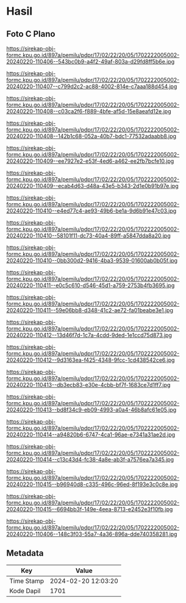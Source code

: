 # Hasil

## Foto C Plano

https://sirekap-obj-formc.kpu.go.id/897a/pemilu/pdpr/17/02/22/20/05/1702222005002-20240220-110406--543bc0b9-a4f2-49af-803a-d29fd8ff5b6e.jpg

https://sirekap-obj-formc.kpu.go.id/897a/pemilu/pdpr/17/02/22/20/05/1702222005002-20240220-110407--c799d2c2-ac88-4002-814e-c7aaa188d454.jpg

https://sirekap-obj-formc.kpu.go.id/897a/pemilu/pdpr/17/02/22/20/05/1702222005002-20240220-110408--c03ca2f6-f889-4bfe-af5d-15e8aeafd12e.jpg

https://sirekap-obj-formc.kpu.go.id/897a/pemilu/pdpr/17/02/22/20/05/1702222005002-20240220-110408--142b1c68-052a-40b7-bdc1-77532adaabb8.jpg

https://sirekap-obj-formc.kpu.go.id/897a/pemilu/pdpr/17/02/22/20/05/1702222005002-20240220-110409--ee7927e2-e53f-4ed6-a462-ee2fb7bcfe10.jpg

https://sirekap-obj-formc.kpu.go.id/897a/pemilu/pdpr/17/02/22/20/05/1702222005002-20240220-110409--ecab4d63-d48a-43e5-b343-2d1e0b91b97e.jpg

https://sirekap-obj-formc.kpu.go.id/897a/pemilu/pdpr/17/02/22/20/05/1702222005002-20240220-110410--e4ed77c4-ae93-49b6-be1a-9d6b91e47c03.jpg

https://sirekap-obj-formc.kpu.go.id/897a/pemilu/pdpr/17/02/22/20/05/1702222005002-20240220-110410--58101f11-dc73-40a4-89ff-a5847dda8a20.jpg

https://sirekap-obj-formc.kpu.go.id/897a/pemilu/pdpr/17/02/22/20/05/1702222005002-20240220-110410--0bb300d2-9416-4ba3-9539-01600ab0b05f.jpg

https://sirekap-obj-formc.kpu.go.id/897a/pemilu/pdpr/17/02/22/20/05/1702222005002-20240220-110411--e0c5c610-d546-45d1-a759-2753b4fb3695.jpg

https://sirekap-obj-formc.kpu.go.id/897a/pemilu/pdpr/17/02/22/20/05/1702222005002-20240220-110411--59e06bb8-d348-41c2-ae72-fa01beabe3e1.jpg

https://sirekap-obj-formc.kpu.go.id/897a/pemilu/pdpr/17/02/22/20/05/1702222005002-20240220-110412--13d46f7d-1c7a-4cdd-9ded-1e1ccd75d873.jpg

https://sirekap-obj-formc.kpu.go.id/897a/pemilu/pdpr/17/02/22/20/05/1702222005002-20240220-110412--9d3163ea-f425-4348-9fcc-1cd438542ce6.jpg

https://sirekap-obj-formc.kpu.go.id/897a/pemilu/pdpr/17/02/22/20/05/1702222005002-20240220-110413--db3ecb83-e30e-4cbb-bf7f-1683ce7d1ff7.jpg

https://sirekap-obj-formc.kpu.go.id/897a/pemilu/pdpr/17/02/22/20/05/1702222005002-20240220-110413--bd8f34c9-eb09-4993-a0a4-46b8afc61e05.jpg

https://sirekap-obj-formc.kpu.go.id/897a/pemilu/pdpr/17/02/22/20/05/1702222005002-20240220-110414--a94820b6-6747-4ca1-96ae-e7341a31ae2d.jpg

https://sirekap-obj-formc.kpu.go.id/897a/pemilu/pdpr/17/02/22/20/05/1702222005002-20240220-110414--c13c43d4-fc38-4a8e-ab3f-a7576ea7a345.jpg

https://sirekap-obj-formc.kpu.go.id/897a/pemilu/pdpr/17/02/22/20/05/1702222005002-20240220-110415--b96940d8-c335-496c-96ed-8f193e3c0c8e.jpg

https://sirekap-obj-formc.kpu.go.id/897a/pemilu/pdpr/17/02/22/20/05/1702222005002-20240220-110415--6694bb3f-149e-4eea-8713-e2452e3f10fb.jpg

https://sirekap-obj-formc.kpu.go.id/897a/pemilu/pdpr/17/02/22/20/05/1702222005002-20240220-110406--148c3f03-55a7-4a36-896a-dde740358281.jpg


## Metadata

| Key        | Value               |
| ---------- | ------------------- |
| Time Stamp | 2024-02-20 12:03:20 |
| Kode Dapil | 1701                |



